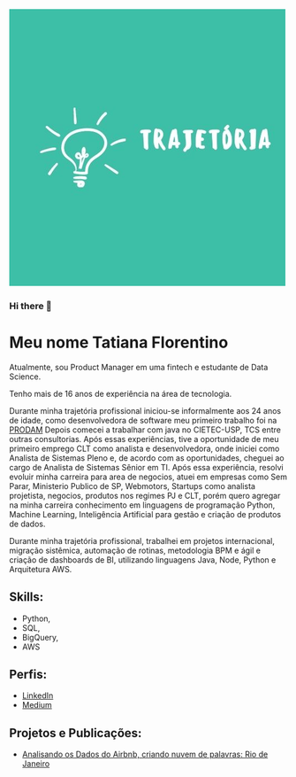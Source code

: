 
<img src="https://raw.githubusercontent.com/TatianaFlorentino/trajetoria/7677823a87184296885957db03cc14fda9999459/4.jpg" alt="dados" />


 ### Hi there 👋
# Meu nome  Tatiana Florentino

Atualmente, sou Product Manager em uma fintech e estudante de Data Science.

Tenho mais de 16 anos de experiência na área de tecnologia.

Durante minha trajetória profissional iniciou-se informalmente aos 24 anos de idade, como desenvolvedora de software meu primeiro trabalho foi na [PRODAM](https://portal.prodam.sp.gov.br)
Depois comecei a trabalhar com java no CIETEC-USP, TCS entre outras consultorias. Após essas experiências, tive a oportunidade de meu primeiro emprego CLT como analista e desenvolvedora, onde iniciei como Analista de Sistemas Pleno e, de acordo com as oportunidades, cheguei ao cargo de Analista de Sistemas Sênior em TI. Após essa experiência, resolvi evoluir minha carreira para area de negocios, atuei em empresas como Sem Parar, Ministerio Publico de SP, Webmotors, Startups como analista projetista, negocios, produtos nos regimes PJ e CLT, porém quero agregar na minha carreira conhecimento em linguagens de programação Python, Machine Learning, Inteligência Artificial para gestão e criação de produtos de dados.

Durante minha trajetória profissional, trabalhei em projetos internacional, migração sistêmica, automação de rotinas, metodologia BPM e ágil e criação de dashboards de BI, utilizando linguagens Java, Node, Python e Arquitetura AWS.


## Skills: 

* Python, 
* SQL, 
* BigQuery, 
* AWS

## Perfis:


* [LinkedIn](https://br.linkedin.com/public-profile/in/tatiana-florentino-52179010)
* [Medium](https://medium.com/@tatianafloren)


## Projetos e Publicações:
* [Analisando os Dados do Airbnb, criando nuvem de palavras: Rio de Janeiro](https://colab.research.google.com/drive/1b5etiXNCLKLAOKzGhXFNMQ5ENyPD_jPz#scrollTo=CQmgS21yF0Ju)

<!--
**TatianaFlorentino/TatianaFlorentino** is a ✨ _special_ ✨ repository because its `README.md` (this file) appears on your GitHub profile.

Here are some ideas to get you started:

- 🔭 I’m currently working on ...
- 🌱 I’m currently learning ...
- 👯 I’m looking to collaborate on ...
- 🤔 I’m looking for help with ...
- 💬 Ask me about ...
- 📫 How to reach me: ...
- 😄 Pronouns: ...
- ⚡ Fun fact: ...
-->
